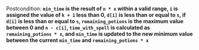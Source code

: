 Postcondition: **`min_time` is the result of `n * x` within a valid range, `i` is assigned the value of `k + 1` less than 0, `d[i]` is less than or equal to `s`, if `d[i]` is less than or equal to `s`, `remaining_potions` is the maximum value between 0 and `n - c[i]`, `time_with_spell` is calculated as `remaining_potions * x`, and `min_time` is updated to the new minimum value between the current `min_time` and `remaining_potions * x`**
